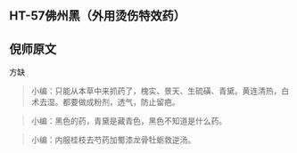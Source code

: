 ## HT-57佛州黑（外用烫伤特效药）

## 倪师原文

方缺

> 小编：只能从本草中来抓药了，槐实、景天、生硫磺、青黛。黄连清热，白术去湿。都要做成粉剂，透气，防止留疤。

> 小编：黑色的药，青黛是藏青色，黑色不知道是什么药。

> 小编：内服桂枝去芍药加蜀漆龙骨牡蛎救逆汤。